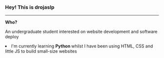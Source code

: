<h3>Hey! This is <b>drojaslp</b></h3> 

  <hr>
  <b>Who?</b> <p>An undergraduate student interested on website development and software deploy</p>
 <li>I'm currently learning <b> Python </b>whilst I have been using HTML, CSS and little JS to build small-size websites</li>
